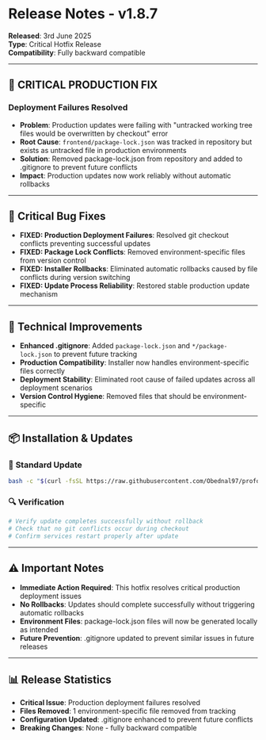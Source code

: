 # Release Notes - v1.8.7

**Released**: 3rd June 2025  
**Type**: Critical Hotfix Release  
**Compatibility**: Fully backward compatible

---

## 🚨 **CRITICAL PRODUCTION FIX**

### **Deployment Failures Resolved**
- **Problem**: Production updates were failing with "untracked working tree files would be overwritten by checkout" error
- **Root Cause**: `frontend/package-lock.json` was tracked in repository but exists as untracked file in production environments
- **Solution**: Removed package-lock.json from repository and added to .gitignore to prevent future conflicts
- **Impact**: Production updates now work reliably without automatic rollbacks

---

## 🚨 **Critical Bug Fixes**

- **FIXED: Production Deployment Failures**: Resolved git checkout conflicts preventing successful updates
- **FIXED: Package Lock Conflicts**: Removed environment-specific files from version control
- **FIXED: Installer Rollbacks**: Eliminated automatic rollbacks caused by file conflicts during version switching
- **FIXED: Update Process Reliability**: Restored stable production update mechanism

---

## 🔧 **Technical Improvements**

- **Enhanced .gitignore**: Added `package-lock.json` and `*/package-lock.json` to prevent future tracking
- **Production Compatibility**: Installer now handles environment-specific files correctly
- **Deployment Stability**: Eliminated root cause of failed updates across all deployment scenarios
- **Version Control Hygiene**: Removed files that should be environment-specific

---

## 📦 **Installation & Updates**

### 🚀 **Standard Update**
```bash
bash -c "$(curl -fsSL https://raw.githubusercontent.com/Obednal97/profolio/main/install-or-update.sh)"
```

### 🔍 **Verification**
```bash
# Verify update completes successfully without rollback
# Check that no git conflicts occur during checkout
# Confirm services restart properly after update
```

---

## ⚠️ **Important Notes**

- **Immediate Action Required**: This hotfix resolves critical production deployment issues
- **No Rollbacks**: Updates should complete successfully without triggering automatic rollbacks
- **Environment Files**: package-lock.json files will now be generated locally as intended
- **Future Prevention**: .gitignore updated to prevent similar issues in future releases

---

## 📊 **Release Statistics**

- **Critical Issue**: Production deployment failures resolved
- **Files Removed**: 1 environment-specific file removed from tracking
- **Configuration Updated**: .gitignore enhanced to prevent future conflicts
- **Breaking Changes**: None - fully backward compatible 